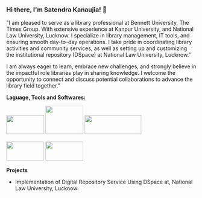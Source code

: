 ### Hi there, I'm Satendra Kanaujia! 👋

"I am pleased to serve as a library professional at Bennett University, The Times Group. With extensive experience at Kanpur University, and National Law University, Lucknow. I specialize in library management, IT tools, and ensuring smooth day-to-day operations. I take pride in coordinating library activities and community services, as well as setting up and customizing the institutional repository (DSpace) at National Law University, Lucknow."

I am always eager to learn, embrace new challenges, and strongly believe in the impactful role libraries play in sharing knowledge. I welcome the opportunity to connect and discuss potential collaborations to advance the library field together."


**Laguage, Tools and Softwares:**

<img height="50px" width="100px" src="https://github.com/aravindrnair05/aravindrnair05/assets/49126622/14947769-cb70-4375-b4fb-17896a88b79e"> <img height="75px" width="100px" src="https://github.com/aravindrnair05/aravindrnair05/assets/49126622/dbdc31c9-632a-4fad-9c5c-1648df68ebd8"> <img src="https://github.com/aravindrnair05/aravindrnair05/assets/49126622/5b8f12e9-9151-4a29-9ee0-91dab2ea977d" height="50px" width="150px"> <br><br>
<img height="50px" width="100px" src="https://www.equinoxoli.org/wp-content/uploads/2021/07/Coral-ERM-Square-Logo-300x198.png"> <img height="50px" width="100px" src="https://www.equinoxoli.org/wp-content/uploads/2022/02/vufind-logo-vector.svg">






**Projects**

- Implementation of Digital Repository Service Using DSpace at, National Law University, Lucknow.

<!--
Here are some ideas to get you started:

- 🔭 I’m currently working on ...
- 🌱 I’m currently learning ...
- 👯 I’m looking to collaborate on ...
- 🤔 I’m looking for help with ...
- 💬 Ask me about ...
- 📫 How to reach me: ...
- 😄 Pronouns: ...
- ⚡ Fun fact: ...

-->
